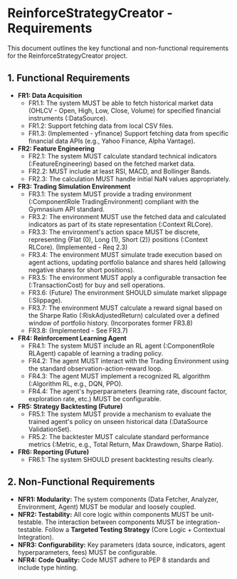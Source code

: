 # ReinforceStrategyCreator - Requirements

This document outlines the key functional and non-functional requirements for the ReinforceStrategyCreator project.

## 1. Functional Requirements

*   **FR1: Data Acquisition**
    *   FR1.1: The system MUST be able to fetch historical market data (OHLCV - Open, High, Low, Close, Volume) for specified financial instruments (:DataSource).
    *   FR1.2: Support fetching data from local CSV files.
    *   FR1.3: (Implemented - yfinance) Support fetching data from specific financial data APIs (e.g., Yahoo Finance, Alpha Vantage).
*   **FR2: Feature Engineering**
    *   FR2.1: The system MUST calculate standard technical indicators (:FeatureEngineering) based on the fetched market data.
    *   FR2.2: MUST include at least RSI, MACD, and Bollinger Bands.
    *   FR2.3: The calculation MUST handle initial NaN values appropriately.
*   **FR3: Trading Simulation Environment**
    *   FR3.1: The system MUST provide a trading environment (:ComponentRole TradingEnvironment) compliant with the Gymnasium API standard.
    *   FR3.2: The environment MUST use the fetched data and calculated indicators as part of its state representation (:Context RLCore).
    *   FR3.3: The environment's action space MUST be discrete, representing {Flat (0), Long (1), Short (2)} positions (:Context RLCore). (Implemented - Req 2.3)
    *   FR3.4: The environment MUST simulate trade execution based on agent actions, updating portfolio balance and shares held (allowing negative shares for short positions).
    *   FR3.5: The environment MUST apply a configurable transaction fee (:TransactionCost) for buy and sell operations.
    *   FR3.6: (Future) The environment SHOULD simulate market slippage (:Slippage).
    *   FR3.7: The environment MUST calculate a reward signal based on the Sharpe Ratio (:RiskAdjustedReturn) calculated over a defined window of portfolio history. (Incorporates former FR3.8)
    *   FR3.8: (Implemented - See FR3.7)
*   **FR4: Reinforcement Learning Agent**
    *   FR4.1: The system MUST include an RL agent (:ComponentRole RLAgent) capable of learning a trading policy.
    *   FR4.2: The agent MUST interact with the Trading Environment using the standard observation-action-reward loop.
    *   FR4.3: The agent MUST implement a recognized RL algorithm (:Algorithm RL, e.g., DQN, PPO).
    *   FR4.4: The agent's hyperparameters (learning rate, discount factor, exploration rate, etc.) MUST be configurable.
*   **FR5: Strategy Backtesting (Future)**
    *   FR5.1: The system MUST provide a mechanism to evaluate the trained agent's policy on unseen historical data (:DataSource ValidationSet).
    *   FR5.2: The backtester MUST calculate standard performance metrics (:Metric, e.g., Total Return, Max Drawdown, Sharpe Ratio).
*   **FR6: Reporting (Future)**
    *   FR6.1: The system SHOULD present backtesting results clearly.

## 2. Non-Functional Requirements

*   **NFR1: Modularity:** The system components (Data Fetcher, Analyzer, Environment, Agent) MUST be modular and loosely coupled.
*   **NFR2: Testability:** All core logic within components MUST be unit-testable. The interaction between components MUST be integration-testable. Follow a **Targeted Testing Strategy** (Core Logic + Contextual Integration).
*   **NFR3: Configurability:** Key parameters (data source, indicators, agent hyperparameters, fees) MUST be configurable.
*   **NFR4: Code Quality:** Code MUST adhere to PEP 8 standards and include type hinting.
